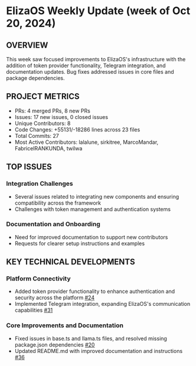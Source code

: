 # ElizaOS Weekly Update (week of Oct 20, 2024)

## OVERVIEW
This week saw focused improvements to ElizaOS's infrastructure with the addition of token provider functionality, Telegram integration, and documentation updates. Bug fixes addressed issues in core files and package dependencies.

## PROJECT METRICS
- PRs: 4 merged PRs, 8 new PRs
- Issues: 17 new issues, 0 closed issues
- Unique Contributors: 8
- Code Changes: +55131/-18286 lines across 23 files
- Total Commits: 27
- Most Active Contributors: lalalune, sirkitree, MarcoMandar, FabriceIRANKUNDA, twilwa

## TOP ISSUES

### Integration Challenges
- Several issues related to integrating new components and ensuring compatibility across the framework
- Challenges with token management and authentication systems

### Documentation and Onboarding
- Need for improved documentation to support new contributors
- Requests for clearer setup instructions and examples

## KEY TECHNICAL DEVELOPMENTS

### Platform Connectivity
- Added token provider functionality to enhance authentication and security across the platform [#24](https://github.com/elizaos/eliza/pull/24)
- Implemented Telegram integration, expanding ElizaOS's communication capabilities [#31](https://github.com/elizaos/eliza/pull/31)

### Core Improvements and Documentation
- Fixed issues in base.ts and llama.ts files, and resolved missing package.json dependencies [#20](https://github.com/elizaos/eliza/pull/20)
- Updated README.md with improved documentation and instructions [#36](https://github.com/elizaos/eliza/pull/36)